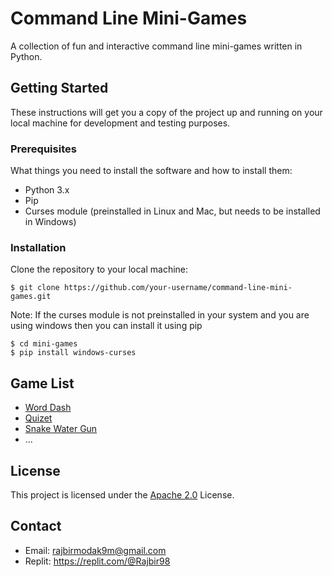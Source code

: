 # Command Line Mini-Games

A collection of fun and interactive command line mini-games written in Python.

## Getting Started

These instructions will get you a copy of the project up and running on your local machine for development and testing purposes.

### Prerequisites

What things you need to install the software and how to install them:

- Python 3.x
- Pip
- Curses module (preinstalled in Linux and Mac, but needs to be installed in Windows)

### Installation

Clone the repository to your local machine:
```
$ git clone https://github.com/your-username/command-line-mini-games.git
```

Note:  If the curses module is not preinstalled in your system and you are using windows then you can install it using pip

```
$ cd mini-games
$ pip install windows-curses
```

## Game List

- [Word Dash](https://github.com/Rajbir98/mini-games/tree/main/Games/Word%20Dash)
- [Quizet](https://github.com/Rajbir98/mini-games/tree/main/Games/Quizet)
- [Snake Water Gun](https://github.com/Rajbir98/mini-games/tree/main/Games/Snake%20Water%20Gun)
- ...

## License

This project is licensed under the [Apache 2.0](https://github.com/Rajbir98/mini-games/blob/main/LICENSE) License.

## Contact

- Email: rajbirmodak9m@gmail.com
- Replit: https://replit.com/@Rajbir98
